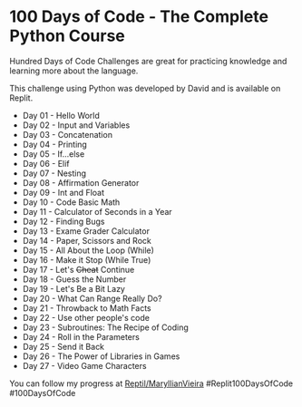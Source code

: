 # 100 Days of Code - The Complete Python Course

Hundred Days of Code Challenges are great for practicing knowledge and learning more about the language.

This challenge using Python was developed by David and is available on Replit.

- Day 01 - Hello World
- Day 02 - Input and Variables
- Day 03 - Concatenation
- Day 04 - Printing
- Day 05 - If...else
- Day 06 - Elif
- Day 07 - Nesting
- Day 08 - Affirmation Generator
- Day 09 - Int and Float
- Day 10 - Code Basic Math
- Day 11 - Calculator of Seconds in a Year
- Day 12 - Finding Bugs
- Day 13 - Exame Grader Calculator
- Day 14 - Paper, Scissors and Rock
- Day 15 - All About the Loop (While)
- Day 16 - Make it Stop (While True)
- Day 17 - Let's ~~Cheat~~ Continue
- Day 18 - Guess the Number
- Day 19 - Let's Be a Bit Lazy
- Day 20 - What Can Range Really Do?
- Day 21 - Throwback to Math Facts
- Day 22 - Use other people's code
- Day 23 - Subroutines: The Recipe of Coding
- Day 24 - Roll in the Parameters
- Day 25 - Send it Back
- Day 26 - The Power of Libraries in Games
- Day 27 - Video Game Characters
  
You can follow my progress at [Reptil/MaryllianVieira](replit.com/@maryllianbackup)
#Replit100DaysOfCode #100DaysOfCode
